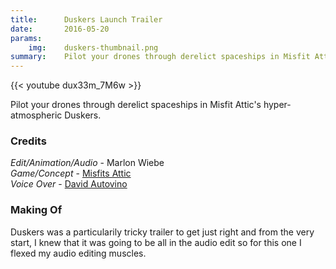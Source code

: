 ```yaml
---
title:      Duskers Launch Trailer
date:       2016-05-20
params:
    img:    duskers-thumbnail.png
summary:    Pilot your drones through derelict spaceships in Misfit Attic's hyper-atmospheric Duskers.
---
```


{{< youtube dux33m_7M6w >}}

Pilot your drones through derelict spaceships in Misfit Attic's hyper-atmospheric Duskers.

### Credits  

_Edit/Animation/Audio_ - Marlon Wiebe  
_Game/Concept_ - [Misfits Attic](https://misfits-attic.com)  
_Voice Over_ - [David Autovino](https://www.voices.com/people/davidautovino)  

### Making Of  

Duskers was a particularily tricky trailer to get just right and from the very start, I knew that it was going to be all in the audio edit so for this one I flexed my audio editing muscles.
